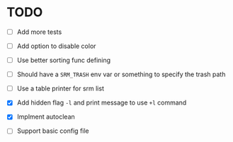 # TODO

 - [ ] Add more tests
 - [ ] Add option to disable color
 - [ ] Use better sorting func defining
 - [ ] Should have a `SRM_TRASH` env var or something to specify the trash path
 - [ ] Use a table printer for srm list
 - [x] Add hidden flag `-l` and print message to use `+l` command
 - [x] Implment autoclean 
 - [ ] Support basic config file

